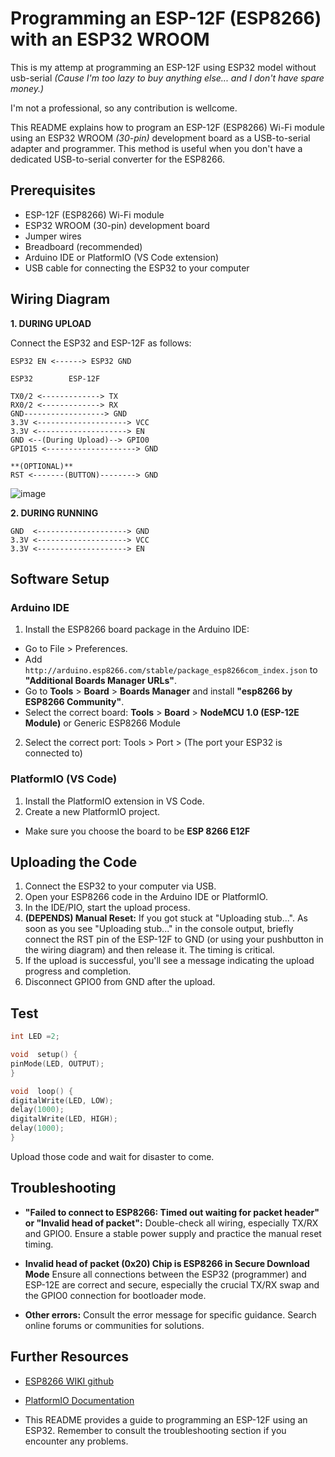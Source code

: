 # Programming an ESP-12F (ESP8266) with an ESP32 WROOM

This is my attemp at programming an ESP-12F using ESP32 model without usb-serial *(Cause I'm too lazy to buy anything else... and I don't have spare money.)*

I'm not a professional, so any contribution is wellcome.

This README explains how to program an ESP-12F (ESP8266) Wi-Fi module using an ESP32 WROOM *(30-pin)* development board as a USB-to-serial adapter and programmer. This method is useful when you don't have a dedicated USB-to-serial converter for the ESP8266.

## Prerequisites

*   ESP-12F (ESP8266) Wi-Fi module
*   ESP32 WROOM (30-pin) development board
*   Jumper wires
*   Breadboard (recommended)
*   Arduino IDE or PlatformIO (VS Code extension)
*   USB cable for connecting the ESP32 to your computer

## Wiring Diagram

 **1. DURING UPLOAD**

Connect the ESP32 and ESP-12F as follows:
```
ESP32 EN <------> ESP32 GND

ESP32	     ESP-12F

TX0/2 <-------------> TX 
RX0/2 <-------------> RX
GND------------------> GND 
3.3V <--------------------> VCC 
3.3V <--------------------> EN
GND <--(During Upload)--> GPIO0
GPIO15 <--------------------> GND

**(OPTIONAL)**
RST <-------(BUTTON)--------> GND 
```
![image](https://github.com/user-attachments/assets/af29f4ff-1c0f-4714-8169-a5147d299ec2)

**2. DURING RUNNING**
```
GND  <--------------------> GND 
3.3V <--------------------> VCC 
3.3V <--------------------> EN 
```
## Software Setup 
### Arduino IDE 
1. Install the ESP8266 board package in the Arduino IDE: 
* Go to File > Preferences. 
 * Add `http://arduino.esp8266.com/stable/package_esp8266com_index.json` to **"Additional Boards Manager URLs"**. 
* Go to **Tools** > **Board** > **Boards Manager** and install **"esp8266 by ESP8266 Community"**. 
* Select the correct board: **Tools** > **Board** > **NodeMCU 1.0 (ESP-12E Module)** or Generic ESP8266 Module 
2. Select the correct port: Tools > Port > (The port your ESP32 is connected to) 
### PlatformIO (VS Code) 
1. Install the PlatformIO extension in VS Code. 
2. Create a new PlatformIO project.
* Make sure you choose the board to be **ESP 8266 E12F** 
## Uploading the Code 
1. Connect the ESP32 to your computer via USB. 
2. Open your ESP8266 code in the Arduino IDE or PlatformIO. 
3. In the IDE/PIO, start the upload process. 
4. **(DEPENDS) Manual Reset:** If you got stuck at "Uploading stub...". As soon as you see "Uploading stub..." in the console output, briefly connect the RST pin of the ESP-12F to GND (or using your pushbutton in the wiring diagram) and then release it. 
The timing is critical. 
5. If the upload is successful, you'll see a message indicating the upload progress and completion. 
6. Disconnect GPIO0 from GND after the upload. 


## Test
```c
int LED =2;

void  setup() {
pinMode(LED, OUTPUT); 
}

void  loop() {
digitalWrite(LED, LOW); 
delay(1000); 
digitalWrite(LED, HIGH);
delay(1000);
}
```

Upload those code and wait for disaster to come.
## Troubleshooting 
* **"Failed to connect to ESP8266: Timed out waiting for packet header" or "Invalid head of packet":** Double-check all wiring, especially TX/RX and GPIO0. Ensure a stable power supply and practice the manual reset timing. 
* **Invalid head of packet (0x20) Chip is ESP8266 in Secure Download Mode**
Ensure all connections between the ESP32 (programmer) and ESP-12E are correct and secure, especially the crucial TX/RX swap and the GPIO0 connection for bootloader mode.

 * **Other errors:** Consult the error message for specific guidance. Search online forums or communities for solutions. 
 ## Further Resources 
 * [ESP8266 WIKI github](https://github.com/esp8266/esp8266-wiki) 
 * [PlatformIO Documentation](https://docs.platformio.org/) 

* This README provides a guide to programming an ESP-12F using an ESP32. Remember to consult the troubleshooting section if you encounter any problems.



